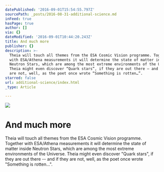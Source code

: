 ```yaml
---
datePublished: '2016-09-01T15:54:55.797Z'
sourcePath: _posts/2016-08-31-additional-science.md
inFeed: true
hasPage: true
author: []
via: {}
dateModified: '2016-09-01T10:44:20.243Z'
title: And much more
publisher: {}
description: >-
  Theia will touch all themes from the ESA Cosmic Vision programme. Together
  with ESA/Athena measurements it will determine the state of matter inside
  Neutron Stars, which are among the most extreme environments of the Universe.
  Theia might even discover “Quark stars”, if they are out there – and if they
  are not, well, as the poet once wrote “Something is rotten…”.
starred: false
url: additional-science/index.html
_type: Article

---
```

![](https://the-grid-user-content.s3-us-west-2.amazonaws.com/b5095601-68e0-4afd-ad20-c891f9c23311.png)

# And much more

Theia will touch all themes from the ESA Cosmic Vision programme. Together with ESA/Athena measurements it will determine the state of matter inside Neutron Stars, which are among the most extreme environments of the Universe. Theia might even discover "Quark stars", if they are out there -- and if they are not, well, as the poet once wrote "Something is rotten...".